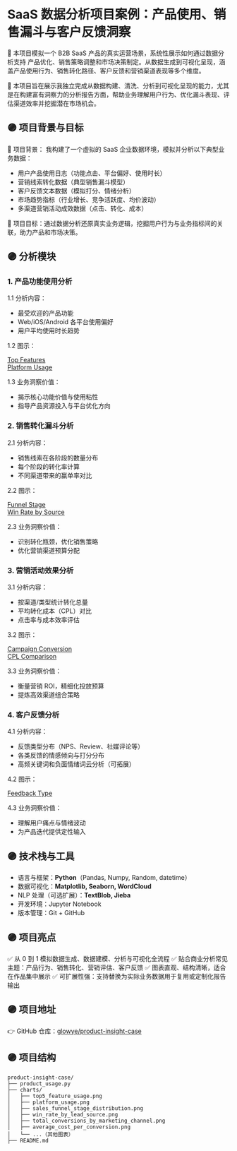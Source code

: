 #  SaaS 数据分析项目案例：产品使用、销售漏斗与客户反馈洞察

🎯 本项目模拟一个 B2B SaaS 产品的真实运营场景，系统性展示如何通过数据分析支持 产品优化、销售策略调整和市场决策制定。从数据生成到可视化呈现，涵盖产品使用行为、销售转化路径、客户反馈和营销渠道表现等多个维度。

🎯 本项目旨在展示我独立完成从数据构建、清洗、分析到可视化呈现的能力，尤其是在构建富有洞察力的分析报告方面，帮助业务理解用户行为、优化漏斗表现、评估渠道效率并挖掘潜在市场机会。

## 🟣 项目背景与目标

🎯 项目背景：
我构建了一个虚拟的 SaaS 企业数据环境，模拟并分析以下典型业务数据：

- 用户产品使用日志（功能点击、平台偏好、使用时长）
- 营销线索转化数据（典型销售漏斗模型）
- 客户反馈文本数据（模拟打分、情绪分析）
- 市场趋势指标（行业增长、竞争活跃度、均价波动）
- 多渠道营销活动成效数据（点击、转化、成本）

🎯 项目目标：通过数据分析还原真实业务逻辑，挖掘用户行为与业务指标间的关联，助力产品和市场决策。

## 🟣 分析模块

### 1. 产品功能使用分析

1.1 分析内容：

- 最受欢迎的产品功能
- Web/iOS/Android 各平台使用偏好
- 用户平均使用时长趋势

1.2 图示：

[Top Features](charts/feature_usage.png)  
[Platform Usage](charts/platform_usage.png)

1.3 业务洞察价值：

- 揭示核心功能价值与使用粘性
- 指导产品资源投入与平台优化方向

### 2. 销售转化漏斗分析

2.1 分析内容：

- 销售线索在各阶段的数量分布
- 每个阶段的转化率计算
- 不同渠道带来的赢单率对比

2.2 图示：

[Funnel Stage](charts/sales_funnel_stage_distribution.png)  
[Win Rate by Source](charts/win_rate_by_lead_source.png)

2.3 业务洞察价值：

- 识别转化瓶颈，优化销售策略
- 优化营销渠道预算分配

### 3. 营销活动效果分析

3.1 分析内容：

- 按渠道/类型统计转化总量
- 平均转化成本（CPL）对比
- 点击率与成本效率评估

3.2 图示：

[Campaign Conversion](charts/total_conversions_by_marketing.png)  
[CPL Comparison](charts/average_cost_per_conversion.png)

3.3 业务洞察价值：
- 衡量营销 ROI，精细化投放预算
- 提炼高效渠道组合策略

### 4. 客户反馈分析

4.1 分析内容：

- 反馈类型分布（NPS、Review、社媒评论等）
- 各类反馈的情感倾向与打分分布
- 高频关键词和负面情绪词云分析（可拓展）

4.2 图示：

[Feedback Type](charts/feedback_type_distribution.png)

4.3 业务洞察价值：

- 理解用户痛点与情绪波动
- 为产品迭代提供定性输入

## 🟣 技术栈与工具

- 语言与框架：**Python**（Pandas, Numpy, Random, datetime）
- 数据可视化：**Matplotlib, Seaborn, WordCloud**
- NLP 处理（可选扩展）：**TextBlob, Jieba**
- 开发环境：Jupyter Notebook
- 版本管理：Git + GitHub

## 🟣 项目亮点

✅ 从 0 到 1 模拟数据生成、数据建模、分析与可视化全流程
✅ 贴合商业分析常见主题：产品行为、销售转化、营销评估、客户反馈
✅ 图表直观、结构清晰，适合在作品集中展示
✅ 可扩展性强：支持替换为实际业务数据用于复用或定制化报告输出

## 🟣 项目地址

👉 GitHub 仓库：[glowye/product-insight-case](https://github.com/glowye/product-insight-case)

## 🟣 项目结构

```
product-insight-case/
├── product_usage.py                  
├── charts/                           
│   ├── top5_feature_usage.png
│   ├── platform_usage.png
│   ├── sales_funnel_stage_distribution.png
│   ├── win_rate_by_lead_source.png
│   ├── total_conversions_by_marketing_channel.png
│   ├── average_cost_per_conversion.png
│   └── ...（其他图表）
├── README.md                         
```


